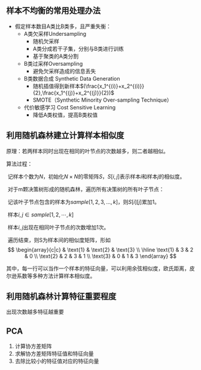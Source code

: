## 样本不均衡的常用处理办法

- 假定样本数目A类比B类多，且严重失衡：
  - A类欠采样Undersampling
    - 随机欠采样
    - A类分成若干子集，分别与B类进行训练
    - 基于聚类的A类分割
  - B类过采样Oversampling
    - 避免欠采样造成的信息丢失
  - B类数据合成 Synthetic Data Generation
    - 随机插值得到新样本$(\frac{x_1^{(i)}+x_2^{(i)}}{2},\frac{x_1^{(j)}+x_2^{(j)}}{2})$
    - SMOTE（Synthetic Minority Over-sampling Technique）
  - 代价敏感学习 Cost Sensitive Learning
    - 降低A类权值，提高B类权值

## 利用随机森林建立计算样本相似度

原理：若两样本同时出现在相同的叶节点的次数越多，则二者越相似。

算法过程：

​		记样本个数为$N$，初始化$N × N$的零矩阵$S$，$S[i,j]$表示样本$i$和样本$j$的相似度。

​		对于m颗决策树形成的随机森林，遍历所有决策树的所有叶子节点：

​				记该叶子节点包含的样本为$sample[1,2,3,...,k]$，则$S[i][j]$累加1。

​					样本$i,j\in sample[1,2,\cdots,k]$

​					样本$i, j$出现在相同叶子节点的次数增加1次。

​		遍历结束，则S为样本间的相似度矩阵，形如
$$
\begin{array}{c|c}
 & \text{1} & \text{2} & \text{3} \\
\hline
\text{1} & 3 & 2 & 0 \\
\text{2} & 2 & 3 & 1 \\
\text{3} & 0 & 1 & 3 
\end{array}
$$


其中，每一行可以当作一个样本的特征向量，可以利用余弦相似度，欧氏距离，皮尔逊系数等多种方法计算样本相似度。

## 利用随机森林计算特征重要程度

出现次数越多特征越重要



## PCA

1. 计算协方差矩阵
2. 求解协方差矩阵特征值和特征向量
3. 去除比较小的特征值对应的特征向量
